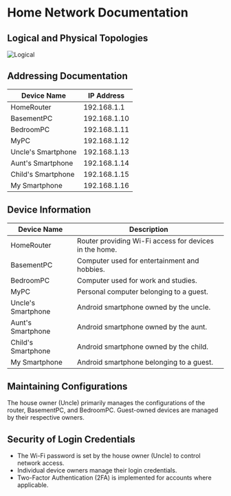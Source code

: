 # Home Network Documentation

## Logical and Physical Topologies
![Logical](imagesLogical.png)

## Addressing Documentation

| Device Name          | IP Address     |
|----------------------|-----------------|
| HomeRouter           | 192.168.1.1     |
| BasementPC           | 192.168.1.10    |
| BedroomPC            | 192.168.1.11    |
| MyPC                 | 192.168.1.12    |
| Uncle's Smartphone   | 192.168.1.13    |
| Aunt's Smartphone    | 192.168.1.14    |
| Child's Smartphone   | 192.168.1.15    |
| My Smartphone        | 192.168.1.16    |

## Device Information

| Device Name          | Description                                                                 |
|----------------------|-----------------------------------------------------------------------------|
| HomeRouter           | Router providing Wi-Fi access for devices in the home.                     |
| BasementPC           | Computer used for entertainment and hobbies.                                 |
| BedroomPC            | Computer used for work and studies.                                          |
| MyPC                 | Personal computer belonging to a guest.                                     |
| Uncle's Smartphone   | Android smartphone owned by the uncle.                                      |
| Aunt's Smartphone    | Android smartphone owned by the aunt.                                       |
| Child's Smartphone   | Android smartphone owned by the child.                                       |
| My Smartphone        | Android smartphone belonging to a guest.                                    |

## Maintaining Configurations

The house owner (Uncle) primarily manages the configurations of the router, BasementPC, and BedroomPC.  Guest-owned devices are managed by their respective owners.

## Security of Login Credentials

* The Wi-Fi password is set by the house owner (Uncle) to control network access.
* Individual device owners manage their login credentials.
* Two-Factor Authentication (2FA) is implemented for accounts where applicable.
